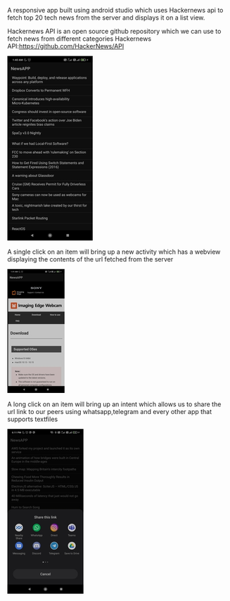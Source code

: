 A responsive app built using android studio which uses Hackernews api to fetch top 20 tech news from the server and displays it on a list view.


Hackernews API is an open source github repository which we can use to fetch news from different categories
Hackernews API:https://github.com/HackerNews/API




![](images/img1.jpg)

A single click on an item  will bring up a new activity which has a webview displaying the contents of the url fetched from the server


![](images/img3.jpg)



A long click on an item will bring up an intent which allows us to share the url link to our peers using whatsapp,telegram and every other app that supports textfiles


![](images/img4.jpg)
